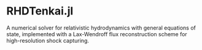 # RHDTenkai.jl
A numerical solver for relativistic hydrodynamics with general equations of state, implemented with a Lax-Wendroff flux reconstruction scheme for high-resolution shock capturing.
